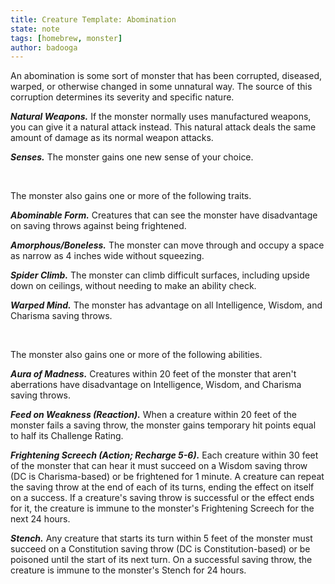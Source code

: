 ```yaml
---
title: Creature Template: Abomination
state: note
tags: [homebrew, monster]
author: badooga
---
```

An abomination is some sort of monster that has been corrupted, diseased, warped, or otherwise changed in some unnatural way. The source of this corruption determines its severity and specific nature.

***Natural Weapons.*** If the monster normally uses manufactured weapons, you can give it a natural attack instead. This natural attack deals the same amount of damage as its normal weapon attacks.

***Senses.*** The monster gains one new sense of your choice.

<br>

The monster also gains one or more of the following traits.

***Abominable Form.*** Creatures that can see the monster have disadvantage on saving throws against being frightened.

***Amorphous/Boneless.*** The monster can move through and occupy a space as narrow as 4 inches wide without squeezing.

***Spider Climb.*** The monster can climb difficult surfaces, including upside down on ceilings, without needing to make an ability check.

***Warped Mind.*** The monster has advantage on all Intelligence, Wisdom, and Charisma saving throws.

<br>

The monster also gains one or more of the following abilities.

***Aura of Madness.*** Creatures within 20 feet of the monster that aren't aberrations have disadvantage on Intelligence, Wisdom, and Charisma saving throws.

***Feed on Weakness (Reaction).*** When a creature within 20 feet of the monster fails a saving throw, the monster gains temporary hit points equal to half its Challenge Rating.

***Frightening Screech (Action; Recharge 5-6).*** Each creature within 30 feet of the monster that can hear it must succeed on a Wisdom saving throw (DC is Charisma-based) or be frightened for 1 minute. A creature can repeat the saving throw at the end of each of its turns, ending the effect on itself on a success. If a creature's saving throw is successful or the effect ends for it, the creature is immune to the monster's Frightening Screech for the next 24 hours.

***Stench.*** Any creature that starts its turn within 5 feet of the monster must succeed on a Constitution saving throw (DC is Constitution-based) or be poisoned until the start of its next turn. On a successful saving throw, the creature is immune to the monster's Stench for 24 hours.
